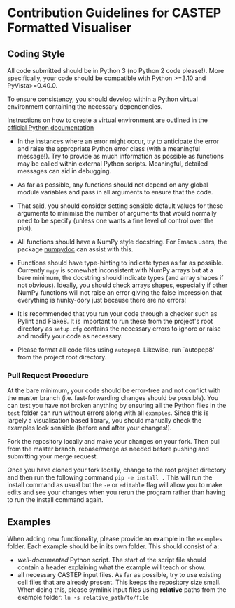 # Contribution Guidelines for CASTEP Formatted Visualiser

## Coding Style
All code submitted should be in Python 3 (no Python 2 code please!).
More specifically, your code should be compatible with Python >=3.10 and PyVista>=0.40.0.

To ensure consistency, you should develop within a Python virtual environment
containing the necessary dependencies.

Instructions on how to create a virtual environment are outlined in the
[official Python documentation](https://docs.python.org/3.10/library/venv.html)

* In the instances where an error might occur, try to anticipate the error and raise the appropriate Python error class
  (with a meaningful message!).
  Try to provide as much information as possible as functions may be called within external Python scripts.
  Meaningful, detailed messages can aid in debugging.

* As far as possible, any functions should not depend on any global module variables and pass in all arguments to ensure that the code.

* That said, you should consider setting sensible default values for these arguments
  to minimise the number of arguments that would normally need to be specify
  (unless one wants a fine level of control over the plot).

* All functions should have a NumPy style docstring. For Emacs users, the package [numpydoc](https://github.com/douglasdavis/numpydoc.el) can assist with this.

* Functions should have type-hinting to indicate types as far as possible. Currently `mypy` is somewhat inconsistent with NumPy arrays but at a bare minimum, the docstring
  should indicate types (and array shapes if not obvious). Ideally, you should check arrays shapes, especially if other NumPy functions will not raise an error
  giving the false impression that everything is hunky-dory just because there are no errors!

* It is recommended that you run your code through a checker such as Pylint and Flake8.
  It is important to run these from the project's root directory as `setup.cfg` contains the necessary errors
  to ignore or raise and modify your code as necessary.

* Please format all code files using `autopep8`.  Likewise, run `autopep8' from the project root directory.


### Pull Request Procedure
At the bare minimum, your code should be error-free and not conflict with the master branch (i.e. fast-forwarding changes should be possible).
You can test you have not broken anything by ensuring all the Python files in the `test` folder can run without errors
along with all `examples`.
Since this is largely a visualisation based library, you should manually check the examples look sensible (before and after your changes!).

Fork the repository locally and make your changes on your fork.
Then pull from the master branch, rebase/merge as needed before pushing and submitting your merge request.

Once you have cloned your fork locally, change to the root project directory and then run the following command
`pip -e install .`
This will run the install command as usual but the `-e` or `editable` flag will allow you to make edits
and see your changes when you rerun the program rather than having to run the install command again.

## Examples
When adding new functionality, please provide an example in the `examples` folder.
Each example should be in its own folder.
This should consist of a:
- _well-documented_ Python script. The start of the script file should contain a header explaining what the example will teach or show.
- all necessary CASTEP input files.
  As far as possible, try to use existing cell files that are already present. This keeps the repository size small.
  When doing this, please symlink input files using **relative** paths from the example folder: `ln -s relative_path/to/file`
